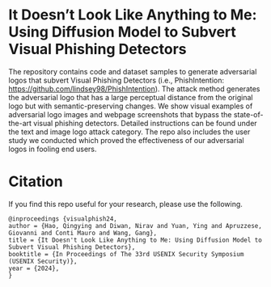 # It Doesn’t Look Like Anything to Me: Using Diffusion Model to Subvert Visual Phishing Detectors
The repository contains code and dataset samples to generate adversarial logos that subvert Visual Phishing Detectors (i.e., PhishIntention: https://github.com/lindsey98/PhishIntention). The attack method generates the adversarial logo that has a large perceptual distance from the original logo but with semantic-preserving changes. We show visual examples of adversarial logo images and webpage screenshots that bypass the state-of-the-art visual phishing detectors. Detailed instructions can be found under the text and image logo attack category. The repo also includes the user study we conducted which proved the effectiveness of our adversarial logos in fooling end users. 

# Citation
If you find this repo useful for your research, please use the following.
```
@inproceedings {visualphish24,
author = {Hao, Qingying and Diwan, Nirav and Yuan, Ying and Apruzzese, Giovanni and Conti Mauro and Wang, Gang},
title = {It Doesn't Look Like Anything to Me: Using Diffusion Model to Subvert Visual Phishing Detectors},
booktitle = {In Proceedings of The 33rd USENIX Security Symposium (USENIX Security)},
year = {2024},
}
```
